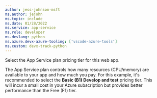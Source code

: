 ```yaml
---
author: jess-johnson-msft
ms.author: jejohn
ms.topic: include
ms.date: 01/28/2022
ms.service: app-service
ms.role: developer
ms.devlang: python
ms.azure.devx-azure-tooling: ['vscode-azure-tools']
ms.custom: devx-track-python
---
```


Select the App Service plan pricing tier for this web app.  

The App Service plan controls how many resources (CPU/memory) are available to your app and how much you pay. For this example, it's recommended to select the **Basic (B1) Develop and test** pricing tier. This will incur a small cost in your Azure subscription but provides better performance than the Free (F1) tier.
